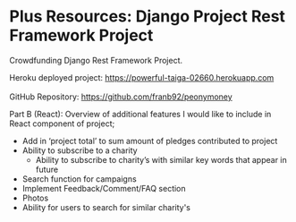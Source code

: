 # Plus Resources: Django Project Rest Framework Project
Crowdfunding Django Rest Framework Project.

Heroku deployed project: https://powerful-taiga-02660.herokuapp.com <br>
</br> GitHub Repository: https://github.com/franb92/peonymoney



Part B (React):
Overview of additional features I would like to include in React component of project;
- Add in ‘project total’ to sum amount of pledges contributed to project
- Ability to subscribe to a charity
    - Ability to subscribe to charity’s with similar key words that appear in future
- Search function for campaigns
- Implement Feedback/Comment/FAQ section
- Photos
- Ability for users to search for similar charity's 